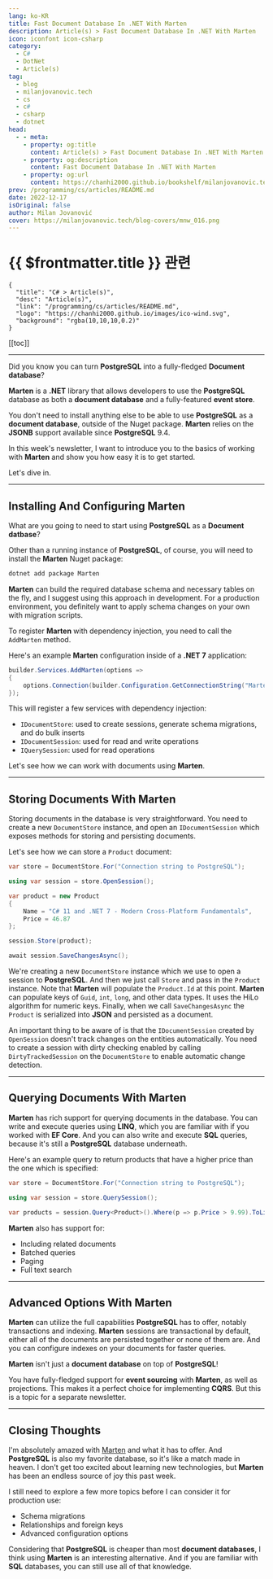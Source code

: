 ```yaml
---
lang: ko-KR
title: Fast Document Database In .NET With Marten
description: Article(s) > Fast Document Database In .NET With Marten
icon: iconfont icon-csharp
category: 
  - C#
  - DotNet
  - Article(s)
tag: 
  - blog
  - milanjovanovic.tech
  - cs
  - c#
  - csharp
  - dotnet
head:
  - - meta:
    - property: og:title
      content: Article(s) > Fast Document Database In .NET With Marten
    - property: og:description
      content: Fast Document Database In .NET With Marten
    - property: og:url
      content: https://chanhi2000.github.io/bookshelf/milanjovanovic.tech/fast-document-database-in-net-with-marten.html
prev: /programming/cs/articles/README.md
date: 2022-12-17
isOriginal: false
author: Milan Jovanović
cover: https://milanjovanovic.tech/blog-covers/mnw_016.png
---
```


# {{ $frontmatter.title }} 관련

```component VPCard
{
  "title": "C# > Article(s)",
  "desc": "Article(s)",
  "link": "/programming/cs/articles/README.md",
  "logo": "https://chanhi2000.github.io/images/ico-wind.svg",
  "background": "rgba(10,10,10,0.2)"
}
```

[[toc]]

---

<SiteInfo
  name="Fast Document Database In .NET With Marten"
  desc="Did you know you can turn PostgreSQL into a fully-fledged Document database? Marten is a .NET library that allows developers to use the PostgreSQL database as both a document database and a fully-featured event store. You don't need to install anything else to be able to use PostgreSQL as a document database, outside of the Nuget pacakge. Marten relies on the JSONB support available since PostgreSQL 9.4. In this week's newsletter, I want to introduce you to the basics of working with Marten and show you how easy it is to get started."
  url="https://milanjovanovic.tech/blog/fast-document-database-in-net-with-marten/"
  logo="https://milanjovanovic.tech/profile_favicon.png"
  preview="https://milanjovanovic.tech/blog-covers/mnw_016.png"/>

Did you know you can turn **PostgreSQL** into a fully-fledged **Document database**?

**Marten** is a **.NET** library that allows developers to use the **PostgreSQL** database as both a **document database** and a fully-featured **event store**.

You don't need to install anything else to be able to use **PostgreSQL** as a **document database**, outside of the Nuget package. **Marten** relies on the **JSONB** support available since **PostgreSQL** 9.4.

In this week's newsletter, I want to introduce you to the basics of working with **Marten** and show you how easy it is to get started.

Let's dive in.

---

## Installing And Configuring Marten

What are you going to need to start using **PostgreSQL** as a **Document datbase**?

Other than a running instance of **PostgreSQL**, of course, you will need to install the **Marten** Nuget package:

```sh
dotnet add package Marten
```

**Marten** can build the required database schema and necessary tables on the fly, and I suggest using this approach in development. For a production environment, you definitely want to apply schema changes on your own with migration scripts.

To register **Marten** with dependency injection, you need to call the `AddMarten`
method.

Here's an example **Marten** configuration inside of a **.NET 7** application:

```cs
builder.Services.AddMarten(options =>
{
    options.Connection(builder.Configuration.GetConnectionString("Marten"));
});
```

This will register a few services with dependency injection:

- `IDocumentStore`: used to create sessions, generate schema migrations, and do bulk inserts
- `IDocumentSession`: used for read and write operations
- `IQuerySession`: used for read operations

Let's see how we can work with documents using **Marten**.

---

## Storing Documents With Marten

Storing documents in the database is very straightforward. You need to create a new `DocumentStore` instance, and open an `IDocumentSession` which exposes methods for storing and persisting documents.

Let's see how we can store a `Product` document:

```cs
var store = DocumentStore.For("Connection string to PostgreSQL");

using var session = store.OpenSession();

var product = new Product
{
    Name = "C# 11 and .NET 7 - Modern Cross-Platform Fundamentals",
    Price = 46.87
};

session.Store(product);

await session.SaveChangesAsync();
```

We're creating a new `DocumentStore` instance which we use to open a session to **PostgreSQL**. And then we just call `Store` and pass in the `Product` instance. Note that **Marten** will populate the `Product.Id` at this point. **Marten** can populate keys of `Guid`, `int`, `long`, and other data types. It uses the HiLo algorithm for numeric keys. Finally, when we call `SaveChangesAsync` the `Product` is serialized into **JSON** and persisted as a document.

An important thing to be aware of is that the `IDocumentSession` created by `OpenSession` doesn't track changes on the entities automatically. You need to create a session with dirty checking enabled by calling `DirtyTrackedSession` on the `DocumentStore` to enable automatic change detection.

---

## Querying Documents With Marten

**Marten** has rich support for querying documents in the database. You can write and execute queries using **LINQ**, which you are familiar with if you worked with **EF Core**. And you can also write and execute **SQL** queries, because it's still a **PostgreSQL** database underneath.

Here's an example query to return products that have a higher price than the one which is specified:

```cs
var store = DocumentStore.For("Connection string to PostgreSQL");

using var session = store.QuerySession();

var products = session.Query<Product>().Where(p => p.Price > 9.99).ToList();
```

**Marten** also has support for:

- Including related documents
- Batched queries
- Paging
- Full text search

---

## Advanced Options With Marten

**Marten** can utilize the full capabilities **PostgreSQL** has to offer, notably transactions and indexing. **Marten** sessions are transactional by default, either all of the documents are persisted together or none of them are. And you can configure indexes on your documents for faster queries.

**Marten** isn't just a **document database** on top of **PostgreSQL**!

You have fully-fledged support for **event sourcing** with **Marten**, as well as projections. This makes it a perfect choice for implementing **CQRS**. But this is a topic for a separate newsletter.

---

## Closing Thoughts

I'm absolutely amazed with [<VPIcon icon="fas fa-globe"/>Marten](https://martendb.io/) and what it has to offer. And **PostgreSQL** is also my favorite database, so it's like a match made in heaven. I don't get too excited about learning new technologies, but **Marten** has been an endless source of joy this past week.

I still need to explore a few more topics before I can consider it for production use:

- Schema migrations
- Relationships and foreign keys
- Advanced configuration options

Considering that **PostgreSQL** is cheaper than most **document databases**, I think using **Marten** is an interesting alternative. And if you are familiar with **SQL** databases, you can still use all of that knowledge.

